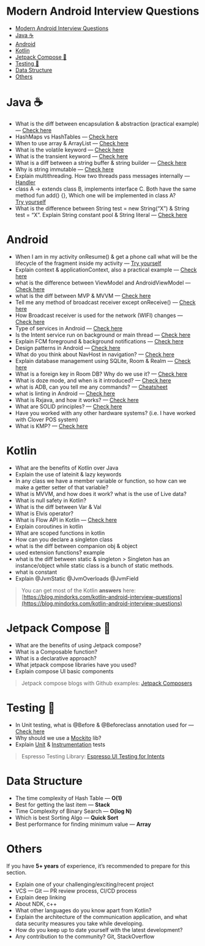 Modern Android Interview Questions
==================================
<!-- TOC -->
* [Modern Android Interview Questions](#modern-android-interview-questions)
* [Java ☕️](#java-)
* [Android](#android)
* [Kotlin](#kotlin)
* [Jetpack Compose 🚀](#jetpack-compose-)
* [Testing 🐛](#testing-)
* [Data Structure](#data-structure)
* [Others](#others)
<!-- TOC -->

Java ☕️
=======

*   What is the diff between encapsulation & abstraction (practical example) — [Check here](https://www.javatpoint.com/abstraction-vs-encapsulation-in-java#:~:text=Abstraction%20is%20a%20feature%20of,issue%20at%20the%20design%20level.)
*   HashMaps vs HashTables — [Check here](https://www.geeksforgeeks.org/differences-between-hashmap-and-hashtable-in-java/)
*   When to use array & ArrayList — [Check here](https://www.javatpoint.com/difference-between-array-and-arraylist)
*   What is the volatile keyword — [Check here](https://www.javatpoint.com/volatile-keyword-in-java#:~:text=Volatile%20keyword%20is%20used%20to,with%20primitive%20type%20or%20objects.)
*   What is the transient keyword — [Check here](https://www.javatpoint.com/transient-keyword)
*   What is a diff between a string buffer & string builder — [Check here](https://www.digitalocean.com/community/tutorials/string-vs-stringbuffer-vs-stringbuilder)
*   Why is string immutable — [Check here](https://www.digitalocean.com/community/tutorials/string-vs-stringbuffer-vs-stringbuilder)
*   Explain multithreading. How two threads pass messages internally — [Handler](https://developer.android.com/reference/android/os/Handler#:~:text=A%20Handler%20allows%20you%20to,is%20bound%20to%20a%20Looper%20.)
*   class A -> extends class B, implements interface C. Both have the same method fun add() {}, Which one will be implemented in class A?  
    [Try yourself](https://pl.kotl.in/fRTo80wWr)
*   What is the difference between String test = new String(“X”) & String test = “X”. Explain String constant pool & String literal — [Check here](https://www.javatpoint.com/string-pool-in-java)

Android
=======

*   When I am in my activity onResume() & get a phone call what will be the lifecycle of the fragment inside my activity — [Try yourself](https://pl.kotl.in/fRTo80wWr)
*   Explain context & applicationContext, also a practical example — [Check here](https://www.geeksforgeeks.org/what-is-context-in-android/#:~:text=Both%20the%20Activity%20and%20Application,both%20extend%20the%20Context%20class.)
*   what is the difference between ViewModel and AndroidViewModel — [Check here](https://stackoverflow.com/questions/44148966/androidviewmodel-vs-viewmodel)
*   what is the diff between MVP & MVVM — [Check here](https://blog.mindorks.com/mvc-mvp-mvvm-architecture-in-android)
*   Tell me any method of broadcast receiver except onReceive() — [Check here](https://developer.android.com/reference/android/content/BroadcastReceiver#summary)
*   How Broadcast receiver is used for the network (WIFI) changes — [Check here](https://www.geeksforgeeks.org/broadcast-receiver-in-android-with-example/)
*   Type of services in Android — [Check here](https://www.geeksforgeeks.org/services-in-android-with-example/)
*   Is the Intent service run on background or main thread — [Check here](https://stackoverflow.com/a/15772151/14241355)
*   Explain FCM foreground & background notifications — [Check here](https://firebase.google.com/docs/cloud-messaging/android/receive)
*   Design patterns in Android — [Check here](https://blog.mindorks.com/mastering-design-patterns-in-android-with-kotlin)
*   What do you think about NavHost in navigation? — [Check here](https://developer.android.com/guide/navigation/navigation-getting-started#add-navhost)
*   Explain database management using SQLite, Room & Realm — [Check here](https://medium.com/bitrise/realm-vs-sqlite-which-database-is-better-for-android-apps-c751dc8b150c)
*   What is a foreign key in Room DB? Why do we use it? — [Check here](https://stackoverflow.com/a/56707343/14241355)
*   What is doze mode, and when is it introduced? — [Check here](https://medium.com/mindorks/you-have-to-know-more-about-doze-mode-3d80f016f8ad)
*   what is ADB, can you tell me any commands? — [Cheatsheet](https://devhints.io/adb)
*   what is linting in Android — [Check here](https://blog.mindorks.com/what-is-lint-what-is-it-used-for)
*   What is Rxjava, and how it works? — [Check here](https://blog.mindorks.com/rxjava-for-android-rxandroid)
*   What are SOLID principles? — [Check here](https://www.geeksforgeeks.org/solid-principle-in-programming-understand-with-real-life-examples/)
*   Have you worked with any other hardware systems? (i.e. I have worked with Clover POS system)
*   What is KMP? — [Check here](https://kotlinlang.org/docs/multiplatform.html)

Kotlin
======

*   What are the benefits of Kotlin over Java
*   Explain the use of lateinit & lazy keywords
*   In any class we have a member variable or function, so how can we make a getter setter of that variable?
*   What is MVVM, and how does it work? what is the use of Live data?
*   What is null safety in Kotlin?
*   What is the diff between Var & Val
*   What is Elvis operator?
*   What is Flow API in Kotlin — [Check here](https://developer.android.com/kotlin/flow)
*   Explain coroutines in kotlin
*   What are scoped functions in kotlin
*   How can you declare a singleton class
*   what is the diff between companion obj & object
*   used extension functions? example
*   what is the diff between static & singleton > Singleton has an instance/object while static class is a bunch of static methods.
*   what is constant
*   Explain @JvmStatic @JvmOverloads @JvmField

> You can get most of the Kotlin **answers** here:  
> [https://blog.mindorks.com/kotlin-android-interview-questions](https://blog.mindorks.com/kotlin-android-interview-questions)

Jetpack Compose 🚀
==================

*   What are the benefits of using Jetpack compose?
*   What is a Composable function?
*   What is a declarative approach?
*   What jetpack compose libraries have you used?
*   Explain compose UI basic components

> Jetpack compose blogs with Github examples: [Jetpack Composers](https://medium.com/jetpack-composers)

Testing 🐛
==========

*   In Unit testing, what is @Before & @Beforeclass annotation used for — [Check here](https://www.baeldung.com/junit-before-beforeclass-beforeeach-beforeall)
*   Why should we use a [Mockito](https://blog.mindorks.com/using-mockito-in-android-unit-testing-as-a-pro) lib?
*   Explain [Unit](https://developer.android.com/training/testing/local-tests) & [Instrumentation](https://developer.android.com/training/testing/instrumented-tests) tests

> Espresso Testing Library: [Espresso UI Testing for Intents](https://medium.com/@mansikothari115/espresso-ui-testing-for-intents-in-android-a81660e8e93)

Data Structure
==============

*   The time complexity of Hash Table — **O(1)**
*   Best for getting the last item — **Stack**
*   Time Complexity of Binary Search — **O(log N)**
*   Which is best Sorting Algo — **Quick Sort**
*   Best performance for finding minimum value — **Array**

Others
======

If you have **5+ years** of experience, it’s recommended to prepare for this section.

*   Explain one of your challenging/exciting/recent project
*   VCS — Git — PR review process, CI/CD process
*   Explain deep linking
*   About NDK, c++
*   What other languages do you know apart from Kotlin?
*   Explain the architecture of the communication application, and what data security measures you take while developing.
*   How do you keep up to date yourself with the latest development?
*   Any contribution to the community? Git, StackOverflow
